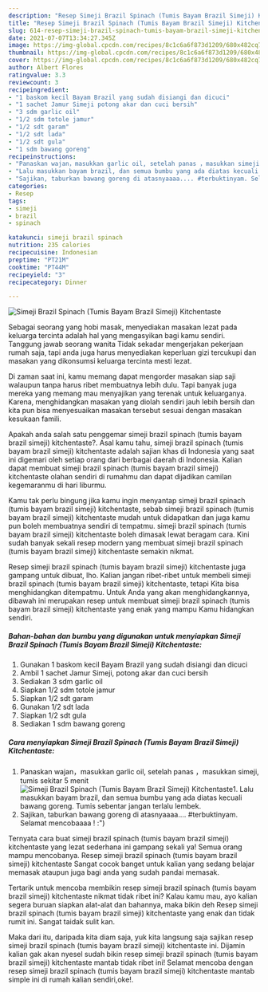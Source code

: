 ```yaml
---
description: "Resep Simeji Brazil Spinach (Tumis Bayam Brazil Simeji) Kitchentaste yang lezat Untuk Jualan"
title: "Resep Simeji Brazil Spinach (Tumis Bayam Brazil Simeji) Kitchentaste yang lezat Untuk Jualan"
slug: 614-resep-simeji-brazil-spinach-tumis-bayam-brazil-simeji-kitchentaste-yang-lezat-untuk-jualan
date: 2021-07-07T13:34:27.345Z
image: https://img-global.cpcdn.com/recipes/8c1c6a6f873d1209/680x482cq70/simeji-brazil-spinach-tumis-bayam-brazil-simeji-kitchentaste-foto-resep-utama.jpg
thumbnail: https://img-global.cpcdn.com/recipes/8c1c6a6f873d1209/680x482cq70/simeji-brazil-spinach-tumis-bayam-brazil-simeji-kitchentaste-foto-resep-utama.jpg
cover: https://img-global.cpcdn.com/recipes/8c1c6a6f873d1209/680x482cq70/simeji-brazil-spinach-tumis-bayam-brazil-simeji-kitchentaste-foto-resep-utama.jpg
author: Albert Flores
ratingvalue: 3.3
reviewcount: 3
recipeingredient:
- "1 baskom kecil Bayam Brazil yang sudah disiangi dan dicuci"
- "1 sachet Jamur Simeji potong akar dan cuci bersih"
- "3 sdm garlic oil"
- "1/2 sdm totole jamur"
- "1/2 sdt garam"
- "1/2 sdt lada"
- "1/2 sdt gula"
- "1 sdm bawang goreng"
recipeinstructions:
- "Panaskan wajan，masukkan garlic oil, setelah panas ，masukkan simeji, tumis sekitar 5 menit"
- "Lalu masukkan bayam brazil, dan semua bumbu yang ada diatas kecuali bawang goreng. Tumis sebentar jangan terlalu lembek."
- "Sajikan, taburkan bawang goreng di atasnyaaaa.... #terbuktinyam. Selamat mencobaaaa ! :&#34;)"
categories:
- Resep
tags:
- simeji
- brazil
- spinach

katakunci: simeji brazil spinach 
nutrition: 235 calories
recipecuisine: Indonesian
preptime: "PT21M"
cooktime: "PT44M"
recipeyield: "3"
recipecategory: Dinner

---
```



![Simeji Brazil Spinach (Tumis Bayam Brazil Simeji) Kitchentaste](https://img-global.cpcdn.com/recipes/8c1c6a6f873d1209/680x482cq70/simeji-brazil-spinach-tumis-bayam-brazil-simeji-kitchentaste-foto-resep-utama.jpg)

Sebagai seorang yang hobi masak, menyediakan masakan lezat pada keluarga tercinta adalah hal yang mengasyikan bagi kamu sendiri. Tanggung jawab seorang  wanita Tidak sekadar mengerjakan pekerjaan rumah saja, tapi anda juga harus menyediakan keperluan gizi tercukupi dan masakan yang dikonsumsi keluarga tercinta mesti lezat.

Di zaman  saat ini, kamu memang dapat mengorder masakan siap saji walaupun tanpa harus ribet membuatnya lebih dulu. Tapi banyak juga mereka yang memang mau menyajikan yang terenak untuk keluarganya. Karena, menghidangkan masakan yang diolah sendiri jauh lebih bersih dan kita pun bisa menyesuaikan masakan tersebut sesuai dengan masakan kesukaan famili. 



Apakah anda salah satu penggemar simeji brazil spinach (tumis bayam brazil simeji) kitchentaste?. Asal kamu tahu, simeji brazil spinach (tumis bayam brazil simeji) kitchentaste adalah sajian khas di Indonesia yang saat ini digemari oleh setiap orang dari berbagai daerah di Indonesia. Kalian dapat membuat simeji brazil spinach (tumis bayam brazil simeji) kitchentaste olahan sendiri di rumahmu dan dapat dijadikan camilan kegemaranmu di hari liburmu.

Kamu tak perlu bingung jika kamu ingin menyantap simeji brazil spinach (tumis bayam brazil simeji) kitchentaste, sebab simeji brazil spinach (tumis bayam brazil simeji) kitchentaste mudah untuk didapatkan dan juga kamu pun boleh membuatnya sendiri di tempatmu. simeji brazil spinach (tumis bayam brazil simeji) kitchentaste boleh dimasak lewat beragam cara. Kini sudah banyak sekali resep modern yang membuat simeji brazil spinach (tumis bayam brazil simeji) kitchentaste semakin nikmat.

Resep simeji brazil spinach (tumis bayam brazil simeji) kitchentaste juga gampang untuk dibuat, lho. Kalian jangan ribet-ribet untuk membeli simeji brazil spinach (tumis bayam brazil simeji) kitchentaste, tetapi Kita bisa menghidangkan ditempatmu. Untuk Anda yang akan menghidangkannya, dibawah ini merupakan resep untuk membuat simeji brazil spinach (tumis bayam brazil simeji) kitchentaste yang enak yang mampu Kamu hidangkan sendiri.

<!--inarticleads1-->

##### Bahan-bahan dan bumbu yang digunakan untuk menyiapkan Simeji Brazil Spinach (Tumis Bayam Brazil Simeji) Kitchentaste:

1. Gunakan 1 baskom kecil Bayam Brazil yang sudah disiangi dan dicuci
1. Ambil 1 sachet Jamur Simeji, potong akar dan cuci bersih
1. Sediakan 3 sdm garlic oil
1. Siapkan 1/2 sdm totole jamur
1. Siapkan 1/2 sdt garam
1. Gunakan 1/2 sdt lada
1. Siapkan 1/2 sdt gula
1. Sediakan 1 sdm bawang goreng




<!--inarticleads2-->

##### Cara menyiapkan Simeji Brazil Spinach (Tumis Bayam Brazil Simeji) Kitchentaste:

1. Panaskan wajan，masukkan garlic oil, setelah panas ，masukkan simeji, tumis sekitar 5 menit
<img src="https://img-global.cpcdn.com/steps/1081b9b97c3d8c90/160x128cq70/simeji-brazil-spinach-tumis-bayam-brazil-simeji-kitchentaste-langkah-memasak-1-foto.jpg" alt="Simeji Brazil Spinach (Tumis Bayam Brazil Simeji) Kitchentaste">1. Lalu masukkan bayam brazil, dan semua bumbu yang ada diatas kecuali bawang goreng. Tumis sebentar jangan terlalu lembek.
1. Sajikan, taburkan bawang goreng di atasnyaaaa.... #terbuktinyam. Selamat mencobaaaa ! :&#34;)




Ternyata cara buat simeji brazil spinach (tumis bayam brazil simeji) kitchentaste yang lezat sederhana ini gampang sekali ya! Semua orang mampu mencobanya. Resep simeji brazil spinach (tumis bayam brazil simeji) kitchentaste Sangat cocok banget untuk kalian yang sedang belajar memasak ataupun juga bagi anda yang sudah pandai memasak.

Tertarik untuk mencoba membikin resep simeji brazil spinach (tumis bayam brazil simeji) kitchentaste nikmat tidak ribet ini? Kalau kamu mau, ayo kalian segera buruan siapkan alat-alat dan bahannya, maka bikin deh Resep simeji brazil spinach (tumis bayam brazil simeji) kitchentaste yang enak dan tidak rumit ini. Sangat taidak sulit kan. 

Maka dari itu, daripada kita diam saja, yuk kita langsung saja sajikan resep simeji brazil spinach (tumis bayam brazil simeji) kitchentaste ini. Dijamin kalian gak akan nyesel sudah bikin resep simeji brazil spinach (tumis bayam brazil simeji) kitchentaste mantab tidak ribet ini! Selamat mencoba dengan resep simeji brazil spinach (tumis bayam brazil simeji) kitchentaste mantab simple ini di rumah kalian sendiri,oke!.


